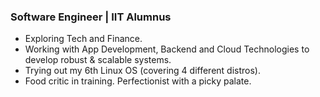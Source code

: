 ### Software Engineer | IIT Alumnus

- Exploring Tech and Finance.
- Working with App Development, Backend and Cloud Technologies to develop robust & scalable systems.
- Trying out my 6th Linux OS (covering 4 different distros).
- Food critic in training. Perfectionist with a picky palate.
